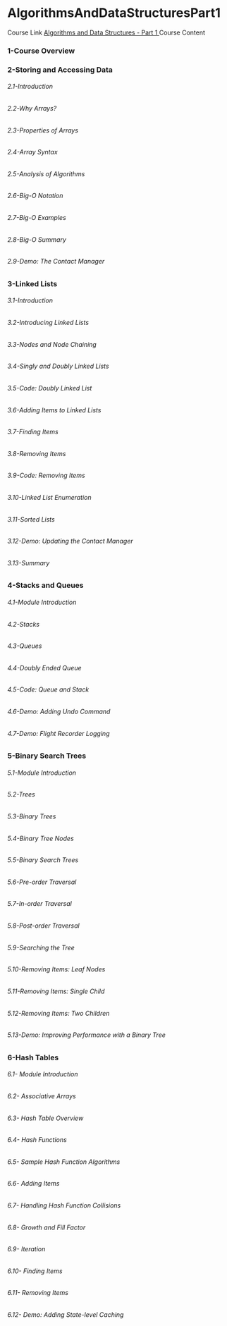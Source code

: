 # AlgorithmsAndDataStructuresPart1 
Course Link <a href="https://app.pluralsight.com/library/courses/algorithms-data-structures-part-one/recommended-courses">Algorithms and Data Structures - Part 1
</a>
Course Content 

### 1-Course Overview	 
### 2-Storing and Accessing Data	 
######   2.1-Introduction	 
######   2.2-Why Arrays?	 
######   2.3-Properties of Arrays	 
######   2.4-Array Syntax	 
######   2.5-Analysis of Algorithms	 
######   2.6-Big-O Notation 
######   2.7-Big-O Examples	 
######   2.8-Big-O Summary	 
######   2.9-Demo: The Contact Manager	 
### 3-Linked Lists	 
######   3.1-Introduction 
######   3.2-Introducing Linked Lists 
######   3.3-Nodes and Node Chaining 
######   3.4-Singly and Doubly Linked Lists	 
######   3.5-Code: Doubly Linked List	 
######   3.6-Adding Items to Linked Lists	 
######   3.7-Finding Items 
######   3.8-Removing Items	 
######   3.9-Code: Removing Items 
######   3.10-Linked List Enumeration 
######   3.11-Sorted Lists 
######   3.12-Demo: Updating the Contact Manager 
######   3.13-Summary 
### 4-Stacks and Queues 
######   4.1-Module Introduction 
######   4.2-Stacks 
######   4.3-Queues 
######   4.4-Doubly Ended Queue 
######   4.5-Code: Queue and Stack 
######   4.6-Demo: Adding Undo Command 
######   4.7-Demo: Flight Recorder Logging
### 5-Binary Search Trees	 
######   5.1-Module Introduction 
######   5.2-Trees 
######   5.3-Binary Trees 
######   5.4-Binary Tree Nodes	 
######   5.5-Binary Search Trees 
######   5.6-Pre-order Traversal 
######   5.7-In-order Traversal	 
######   5.8-Post-order Traversal 
######   5.9-Searching the Tree 
######   5.10-Removing Items: Leaf Nodes 
######   5.11-Removing Items: Single Child 
######   5.12-Removing Items: Two Children 
######   5.13-Demo: Improving Performance with a Binary Tree 
### 6-Hash Tables 
######    6.1- Module Introduction 
######    6.2- Associative Arrays 
######    6.3- Hash Table Overview 
######    6.4- Hash Functions 
######    6.5- Sample Hash Function Algorithms 
######    6.6- Adding Items 
######    6.7- Handling Hash Function Collisions 
######    6.8- Growth and Fill Factor 
######    6.9- Iteration 
######    6.10- Finding Items	 
######    6.11- Removing Items 
######    6.12- Demo: Adding State-level Caching
